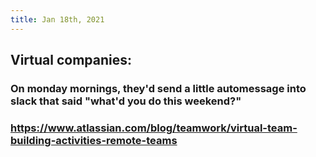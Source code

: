 ```yaml
---
title: Jan 18th, 2021
---
```


## Virtual companies:
### On monday mornings, they'd send a little automessage into slack that said "what'd you do this weekend?"
### https://www.atlassian.com/blog/teamwork/virtual-team-building-activities-remote-teams
